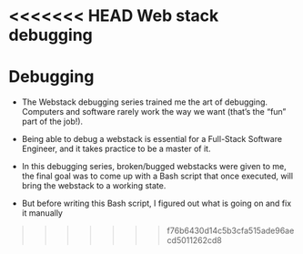 <<<<<<< HEAD
Web stack debugging
=======
# Debugging

* The Webstack debugging series trained me the art of debugging. Computers and software rarely work the way we want (that’s the “fun” part of the job!).

* Being able to debug a webstack is essential for a Full-Stack Software Engineer, and it takes practice to be a master of it.

*  In this debugging series, broken/bugged webstacks were given to me, the final goal was to come up with a Bash script that once executed, will bring the webstack to a working state. 
*  But before writing this Bash script, I figured out what is going on and fix it manually
>>>>>>> f76b6430d14c5b3cfa515ade96aecd5011262cd8
